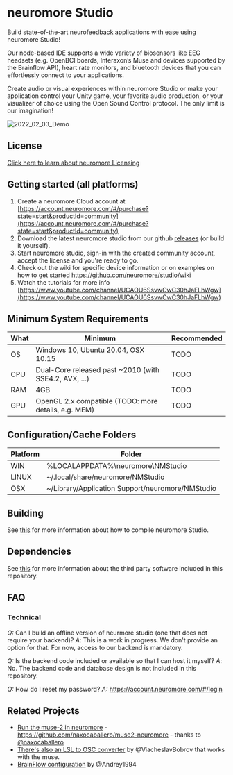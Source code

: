 # neuromore Studio

Build state-of-the-art neurofeedback applications with ease using neuromore Studio!

Our node-based IDE supports a wide variety of biosensors like EEG headsets (e.g. OpenBCI boards, Interaxon’s Muse and devices supported by the Brainflow API), heart rate monitors, and bluetooth devices that you can effortlessly connect to your applications.

Create audio or visual experiences within neuromore Studio or make your application control your Unity game, your favorite audio production, or your visualizer of choice using the Open Sound Control protocol. The only limit is our imagination!

![2022_02_03_Demo](https://user-images.githubusercontent.com/10089188/152370510-9eb30fc5-eb27-4696-9dc0-1ae25acb3586.gif)

## License

[Click here to learn about neuromore Licensing](https://github.com/neuromore/studio/blob/master/neuromore-licensing-info.md)

## Getting started (all platforms)

1. Create a neuromore Cloud account at [https://account.neuromore.com/#/purchase?state=start&productId=community](https://account.neuromore.com/#/purchase?state=start&productId=community)
2. Download the latest neuromore studio from our github [releases](https://github.com/neuromore/studio/releases) (or build it yourself).
3. Start neuromore studio, sign-in with the created community account, accept the license and you're ready to go.
4. Check out the wiki for specific device information or on examples on how to get started https://github.com/neuromore/studio/wiki
5. Watch the tutorials for more info [https://www.youtube.com/channel/UCAOU6SsvwCwC30hJaFLhWgw](https://www.youtube.com/channel/UCAOU6SsvwCwC30hJaFLhWgw)

## Minimum System Requirements

| What     | Minimum                                               | Recommended |
| -------- | ----------------------------------------------------- | ----------- |
| OS       | Windows 10, Ubuntu 20.04, OSX 10.15                   | TODO        |
| CPU      | Dual-Core released past ~2010 (with SSE4.2, AVX, ...) | TODO        |
| RAM      | 4GB                                                   | TODO        |
| GPU      | OpenGL 2.x compatible (TODO: more details, e.g. MEM)  | TODO        |

## Configuration/Cache Folders

| Platform | Folder                                           |
| -------- | ------------------------------------------------ |
| WIN      | %LOCALAPPDATA%\neuromore\NMStudio                |
| LINUX    | ~/.local/share/neuromore/NMStudio                |
| OSX      | ~/Library/Application Support/neuromore/NMStudio |

## Building

See [this](https://github.com/neuromore/studio/blob/master/BUILDING.md) for more information about how to compile neuromore Studio.

## Dependencies

See [this](https://github.com/neuromore/studio/blob/master/deps/README.md) for more information about the third party software included in this repository.

## FAQ

### Technical

_Q:_ Can I build an offline version of neurmore studio (one that does not require your backend)?
_A_: This is a work in progress. We don't provide an option for that. For now, access to our backend is mandatory.

_Q:_ Is the backend code included or available so that I can host it myself?
_A_: No. The backend code and database design is not included in this repository.

_Q:_ How do I reset my password?
_A:_ https://account.neuromore.com/#/login

## Related Projects

- [Run the muse-2 in neuromore](https://github.com/naxocaballero/muse2-neuromore) - https://github.com/naxocaballero/muse2-neuromore - thanks to [@naxocaballero](https://github.com/naxocaballero)
- [There's also an LSL to OSC converter](https://github.com/ViacheslavBobrov/Muse_Neuromore) by @ViacheslavBobrov that works with the muse.
- [BrainFlow configuration](https://github.com/brainflow-dev/brainflow/blob/master/docs/SupportedBoards.rst) by @Andrey1994
